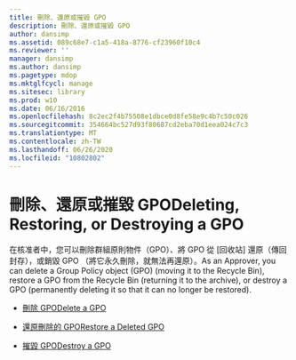 ```yaml
---
title: 刪除、還原或摧毀 GPO
description: 刪除、還原或摧毀 GPO
author: dansimp
ms.assetid: 089c68e7-c1a5-418a-8776-cf23960f10c4
ms.reviewer: ''
manager: dansimp
ms.author: dansimp
ms.pagetype: mdop
ms.mktglfcycl: manage
ms.sitesec: library
ms.prod: w10
ms.date: 06/16/2016
ms.openlocfilehash: 8c2ec2f4b75508e1dbce0d8fe58e9c4b7c50c026
ms.sourcegitcommit: 354664bc527d93f80687cd2eba70d1eea024c7c3
ms.translationtype: MT
ms.contentlocale: zh-TW
ms.lasthandoff: 06/26/2020
ms.locfileid: "10802802"
---
```

# <span data-ttu-id="c8083-103">刪除、還原或摧毀 GPO</span><span class="sxs-lookup"><span data-stu-id="c8083-103">Deleting, Restoring, or Destroying a GPO</span></span>


<span data-ttu-id="c8083-104">在核准者中，您可以刪除群組原則物件（GPO）、將 GPO 從 [回收站] 還原（傳回封存），或銷毀 GPO （將它永久刪除，就無法再還原）。</span><span class="sxs-lookup"><span data-stu-id="c8083-104">As an Approver, you can delete a Group Policy object (GPO) (moving it to the Recycle Bin), restore a GPO from the Recycle Bin (returning it to the archive), or destroy a GPO (permanently deleting it so that it can no longer be restored).</span></span>

-   [<span data-ttu-id="c8083-105">刪除 GPO</span><span class="sxs-lookup"><span data-stu-id="c8083-105">Delete a GPO</span></span>](delete-a-gpo-approver.md)

-   [<span data-ttu-id="c8083-106">還原刪除的 GPO</span><span class="sxs-lookup"><span data-stu-id="c8083-106">Restore a Deleted GPO</span></span>](restore-a-deleted-gpo.md)

-   [<span data-ttu-id="c8083-107">摧毀 GPO</span><span class="sxs-lookup"><span data-stu-id="c8083-107">Destroy a GPO</span></span>](destroy-a-gpo.md)

 

 





